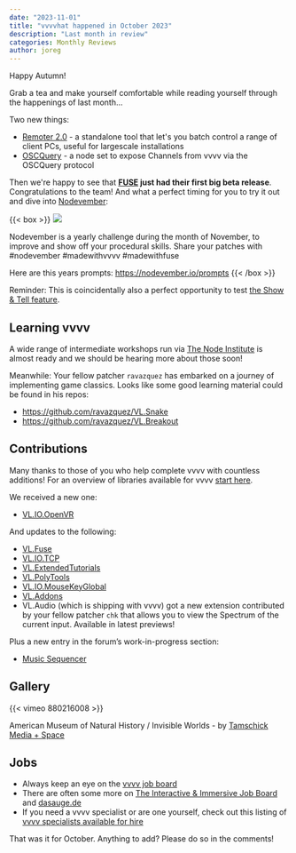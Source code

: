 ```yaml
---
date: "2023-11-01"
title: "vvvvhat happened in October 2023"
description: "Last month in review"
categories: Monthly Reviews
author: joreg
---
```


Happy Autumn!

Grab a tea and make yourself comfortable while reading yourself through the happenings of last month...

Two new things:
- [Remoter 2.0](https://visualprogramming.net/blog/2023/introducing-remoter-2.0/) - a standalone tool that let's you batch control a range of client PCs, useful for largescale installations
- [OSCQuery](https://visualprogramming.net/blog/2023/introducing-support-for-the-oscquery-protocol/) - a node set to expose Channels from vvvv via the OSCQuery protocol
  
Then we're happy to see that **[FUSE](https://www.nuget.org/packages/VL.Fuse/1.0.0-beta01) just had their first big beta release**. Congratulations to the team! And what a perfect timing for you to try it out and dive into [Nodevember](https://nodevember.io/):

{{< box >}}
![](2022-11-01-12-29-36.png)

Nodevember is a yearly challenge during the month of November, to improve and show off your procedural skills. Share your patches with #nodevember #madewithvvvv #madewithfuse

Here are this years prompts: https://nodevember.io/prompts
{{< /box >}}

Reminder: This is coincidentally also a perfect opportunity to test [the Show & Tell feature](https://thegraybook.vvvv.org/reference/hde/showandtell.html).

## Learning vvvv
A wide range of intermediate workshops run via [The Node Institute](https://thenodeinstitute.org/winter-season-23/) is almost ready and we should be hearing more about those soon!

Meanwhile: Your fellow patcher `ravazquez` has embarked on a journey of implementing game classics. Looks like some good learning material could be found in his repos:
- https://github.com/ravazquez/VL.Snake
- https://github.com/ravazquez/VL.Breakout

## Contributions
Many thanks to those of you who help complete vvvv with countless additions! For an overview of libraries available for vvvv [start here](https://thegraybook.vvvv.org/reference/libraries/overview.html).

We received a new one: 
- [VL.IO.OpenVR](https://www.nuget.org/packages/VL.IO.OpenVR)
  
And updates to the following:
- [VL.Fuse](https://www.nuget.org/packages/VL.Fuse)
- [VL.IO.TCP](https://www.nuget.org/packages/VL.IO.TCP)
- [VL.ExtendedTutorials](https://www.nuget.org/packages/VL.ExtendedTutorials)
- [VL.PolyTools](https://www.nuget.org/packages/VL.PolyTools)
- [VL.IO.MouseKeyGlobal](https://www.nuget.org/packages/VL.IO.MouseKeyGlobal)
- [VL.Addons](https://www.nuget.org/packages/VL.Addons)
- VL.Audio (which is shipping with vvvv) got a new extension contributed by your fellow patcher `chk` that allows you to view the Spectrum of the current input. Available in latest previews!

Plus a new entry in the forum’s work-in-progress section:
- [Music Sequencer](https://discourse.vvvv.org/t/music-sequencer/21971)

## Gallery

{{< vimeo 880216008 >}}

American Museum of Natural History / Invisible Worlds - by [Tamschick Media + Space](https://www.tamschick.com/)

## Jobs
- Always keep an eye on the [vvvv job board](https://discourse.vvvv.org/c/jobs)
- There are often some more on [The Interactive & Immersive Job Board](https://jobs.interactiveimmersive.io/?s=vvvv&post_type=job_listing&orderby=date) and [dasauge.de](https://dasauge.de/sta/Vvvv/)
- If you need a vvvv specialist or are one yourself, check out this listing of [vvvv specialists available for hire](https://vvvv.org/documentation/vvvv-specialists-available-for-hire)

That was it for October. Anything to add? Please do so in the comments!